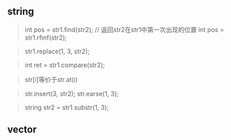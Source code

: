 

## string
> int pos = str1.find(str2); // 返回str2在str1中第一次出现的位置
> int pos = str1.rfinf(str2);

> str1.replace(1, 3, str2);

> int ret = str1.compare(str2);

> str[i]等价于str.at(i)

> str.insert(3, str2);
> str.earse(1, 3);

> string str2 = str1.substr(1, 3);

## vector
